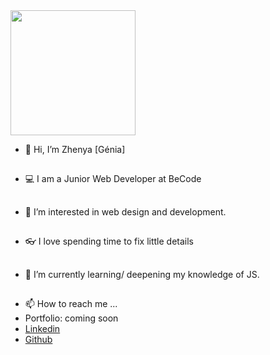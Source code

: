 
<img src="https://user-images.githubusercontent.com/92757161/160420486-b0cb75de-aeda-43b1-bf50-0562860e86b0.JPG" width="200" >

- 👋 Hi, I’m Zhenya [Génia]
 ##
- 💻 I am a Junior Web Developer at BeCode
##
- 👀 I’m interested in web design and development.
##
- 👓 I love spending time to fix little details
##
- 🌱 I’m currently learning/ deepening my knowledge of JS.
##
- 📫 How to reach me ...
-  Portfolio: coming soon
-  [Linkedin](https://www.linkedin.com/in/z-grigroyan/)
-  [Github](https://github.com/ZhenyaG7)


<!---
ZhenyaG7/ZhenyaG7 is a ✨ special ✨ repository because its `README.md` (this file) appears on your GitHub profile.
You can click the Preview link to take a look at your changes.
--->
